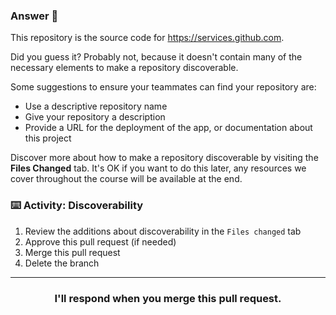 ### Answer :crystal_ball:

This repository is the source code for https://services.github.com.

Did you guess it? Probably not, because it doesn't contain many of the necessary elements to make a repository discoverable.

Some suggestions to ensure your teammates can find your repository are:

- Use a descriptive repository name
- Give your repository a description
- Provide a URL for the deployment of the app, or documentation about this project

Discover more about how to make a repository discoverable by visiting the **Files Changed** tab. It's OK if you want to do this later, any resources we cover throughout the course will be available at the end.

### :keyboard: Activity: Discoverability

1. Review the additions about discoverability in the `Files changed` tab
2. Approve this pull request (if needed)
3. Merge this pull request
4. Delete the branch

<hr>
<h3 align="center">I'll respond when you merge this pull request.</h3>